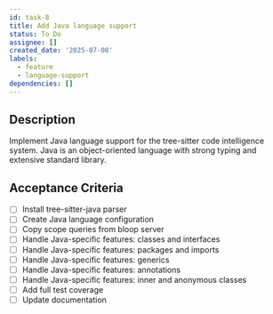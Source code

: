 ```yaml
---
id: task-8
title: Add Java language support
status: To Do
assignee: []
created_date: '2025-07-08'
labels:
  - feature
  - language-support
dependencies: []
---
```


## Description

Implement Java language support for the tree-sitter code intelligence system. Java is an object-oriented language with strong typing and extensive standard library.

## Acceptance Criteria

- [ ] Install tree-sitter-java parser
- [ ] Create Java language configuration
- [ ] Copy scope queries from bloop server
- [ ] Handle Java-specific features: classes and interfaces
- [ ] Handle Java-specific features: packages and imports
- [ ] Handle Java-specific features: generics
- [ ] Handle Java-specific features: annotations
- [ ] Handle Java-specific features: inner and anonymous classes
- [ ] Add full test coverage
- [ ] Update documentation
